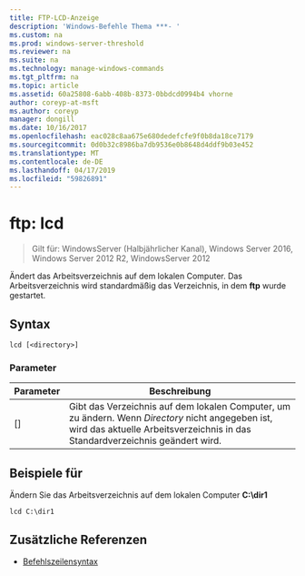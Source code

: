 ```yaml
---
title: FTP-LCD-Anzeige
description: 'Windows-Befehle Thema ***- '
ms.custom: na
ms.prod: windows-server-threshold
ms.reviewer: na
ms.suite: na
ms.technology: manage-windows-commands
ms.tgt_pltfrm: na
ms.topic: article
ms.assetid: 60a25808-6abb-408b-8373-0bbdcd0994b4 vhorne
author: coreyp-at-msft
ms.author: coreyp
manager: dongill
ms.date: 10/16/2017
ms.openlocfilehash: eac028c8aa675e680dedefcfe9f0b8da18ce7179
ms.sourcegitcommit: 0d0b32c8986ba7db9536e0b8648d4ddf9b03e452
ms.translationtype: MT
ms.contentlocale: de-DE
ms.lasthandoff: 04/17/2019
ms.locfileid: "59826891"
---
```

# <a name="ftp-lcd"></a>ftp: lcd

>Gilt für: WindowsServer (Halbjährlicher Kanal), Windows Server 2016, Windows Server 2012 R2, WindowsServer 2012

Ändert das Arbeitsverzeichnis auf dem lokalen Computer. Das Arbeitsverzeichnis wird standardmäßig das Verzeichnis, in dem **ftp** wurde gestartet.   
## <a name="syntax"></a>Syntax  
```  
lcd [<directory>]  
```  
### <a name="parameters"></a>Parameter  
|Parameter|Beschreibung|  
|-------|--------|  
|[<directory>]|Gibt das Verzeichnis auf dem lokalen Computer, um zu ändern. Wenn *Directory* nicht angegeben ist, wird das aktuelle Arbeitsverzeichnis in das Standardverzeichnis geändert wird.|  
## <a name="BKMK_Examples"></a>Beispiele für  
Ändern Sie das Arbeitsverzeichnis auf dem lokalen Computer **C:\dir1**  
```  
lcd C:\dir1  
```  
## <a name="additional-references"></a>Zusätzliche Referenzen  
-   [Befehlszeilensyntax](command-line-syntax-key.md)  
